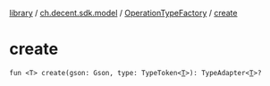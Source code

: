 [library](../../index.md) / [ch.decent.sdk.model](../index.md) / [OperationTypeFactory](index.md) / [create](./create.md)

# create

`fun <T> create(gson: Gson, type: TypeToken<`[`T`](create.md#T)`>): TypeAdapter<`[`T`](create.md#T)`>?`